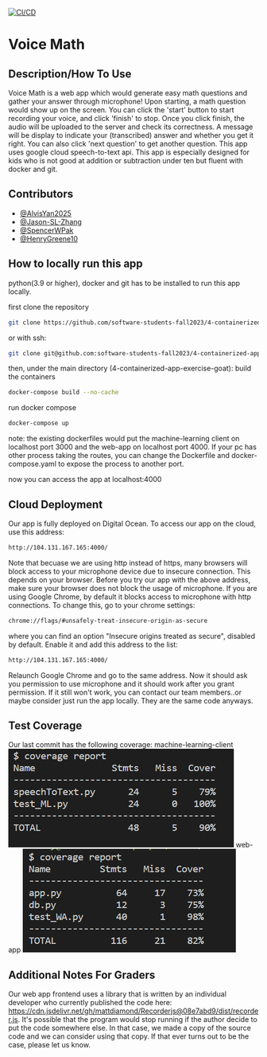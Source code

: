 [![CI/CD](https://github.com/software-students-fall2023/4-containerized-app-exercise-goat/actions/workflows/CI.yml/badge.svg?branch=main)](https://github.com/software-students-fall2023/4-containerized-app-exercise-goat/actions/workflows/CI.yml)
# Voice Math

## Description/How To Use

Voice Math is a web app which would generate easy math questions and gather your answer through microphone! 
Upon starting, a math question would show up on the screen. You can click the 'start' button to start recording your voice, and click 'finish' to stop. Once you click finish, the audio will be uploaded to the server and check its correctness. A message will be display to indicate your (transcribed) answer and whether you get it right. You can also click 'next question' to get another question. 
This app uses google cloud speech-to-text api. 
This app is especially designed for kids who is not good at addition or subtraction under ten but fluent with docker and git. 

## Contributors

- [@AlvisYan2025](https://github.com/AlvisYan2025)
- [@Jason-SL-Zhang](https://github.com/Jason-SL-Zhang)
- [@SpencerWPak](https://github.com/SpencerWPak)
- [@HenryGreene10](https://github.com/HenryGreene10)

## How to locally run this app

python(3.9 or higher), docker and git has to be installed to run this app locally. 

first clone the repository 
```bash
git clone https://github.com/software-students-fall2023/4-containerized-app-exercise-goat.git
```
or with ssh:
```bash
git clone git@github.com:software-students-fall2023/4-containerized-app-exercise-goat.git
```
then, under the main directory (4-containerized-app-exercise-goat):
build the containers
```bash
docker-compose build --no-cache
```
run docker compose
```bash
docker-compose up
```
note: the existing dockerfiles would put the machine-learning client on localhost port 3000 and the web-app on localhost port 4000. If your pc has other process taking the routes, you can change the Dockerfile and docker-compose.yaml to expose the process to another port. 

now you can access the app at localhost:4000

## Cloud Deployment 
Our app is fully deployed on Digital Ocean. To access our app on the cloud, use this address: 
```bash
http://104.131.167.165:4000/
```
Note that becuase we are using http instead of https, many browsers will block access to your microphone device due to insecure connection. This depends on your browser. Before you try our app with the above address, make sure your browser does not block the usage of microphone. 
If you are using Google Chrome, by default it blocks access to microphone with http connections. To change this, go to your chrome settings: 
```bash
chrome://flags/#unsafely-treat-insecure-origin-as-secure
```
where you can find an option "Insecure origins treated as secure", disabled by default. Enable it and add this address to the list: 
```bash
http://104.131.167.165:4000/
```
Relaunch Google Chrome and go to the same address. Now it should ask you permission to use microphone and it should work after you grant permission. 
If it still won't work, you can contact our team members..or maybe consider just run the app locally. They are the same code anyways. 
## Test Coverage
Our last commit has the following coverage: 
machine-learning-client
![Local Image](coverage1.png)
web-app
![Local Image](coverage2.png)
## Additional Notes For Graders
Our web app frontend uses a library that is written by an individual developer who currently published the code here:  https://cdn.jsdelivr.net/gh/mattdiamond/Recorderjs@08e7abd9/dist/recorder.js. It's possible that the program would stop running if the author decide to put the code somewhere else. In that case, we made a copy of the source code and we can consider using that copy. If that ever turns out to be the case, please let us know. 
